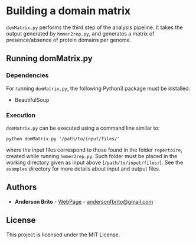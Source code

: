 # Building a domain matrix

`domMatrix.py` performs the third step of the analysis pipeline. It takes the output generated by `hmmer2rep.py`, and generates a matrix of presence/absence of protein domains per genome.

## Running domMatrix.py

### Dependencies

For running `domMatrix.py`, the following Python3 package must be installed:

* BeautifulSoup

### Execution
`domMatrix.py` can be executed using a command line similar to:

```
python domMatrix.py '/path/to/input/files/'
```

where the input files correspond to those found in the folder `repertoire`, created while running `hmmer2rep.py`. Such folder must be placed in the working directory given as input above (`/path/to/input/files/`). See the `examples` directory for more details about input and output files.


## Authors

* **Anderson Brito** - [WebPage](https://andersonbrito.github.io/) - andersonfbrito@gmail.com

## License

This project is licensed under the MIT License.

<!---
--->
